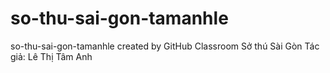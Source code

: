 # so-thu-sai-gon-tamanhle
so-thu-sai-gon-tamanhle created by GitHub Classroom
Sở thú Sài Gòn
Tác giả: Lê Thị Tâm Anh
